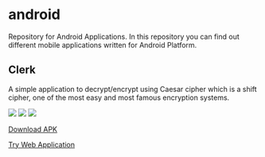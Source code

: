
# android
Repository for Android Applications.
In this repository you can find out different mobile applications written for Android Platform.

## Clerk
A simple application to decrypt/encrypt using Caesar cipher which is a shift cipher, one of the most easy and most famous encryption systems.

![](https://s26.postimg.org/46y2r5o21/Screenshot_1.png)
![](https://s26.postimg.org/d4ne295vt/Screenshot_3.png)
![](https://s26.postimg.org/8lb5gqo09/Screenshot_5.png)

[Download APK](https://github.com/mkucukdemir/android/raw/master/Clerk/app/build/outputs/apk/app-debug.apk)

[Try Web Application](https://clerk-181913.appspot.com)
